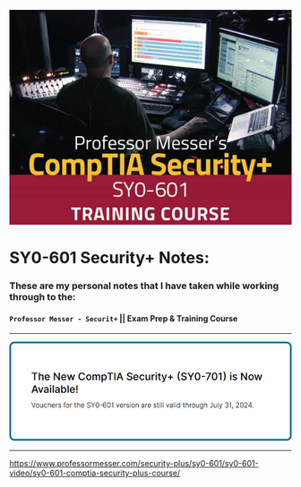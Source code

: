 ![](Images/sy0-601-training-course-title-600xo.jpg)

# SY0-601 Security+ Notes:
### These are my personal notes that I have taken while working through to the:
#### `Professor Messer - Securit+`   ||  Exam Prep & Training Course

-----

![](Images/Pasted%20image%2020240509193257.png)

-----

https://www.professormesser.com/security-plus/sy0-601/sy0-601-video/sy0-601-comptia-security-plus-course/
